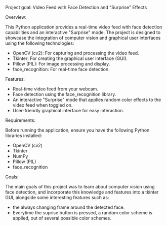 Project goal:  Video Feed with Face Detection and "Surprise" Effects

Overview:

This Python application provides a real-time video feed with face detection capabilities and an interactive "Surprise" mode. The project is designed to showcase the integration of computer vision and graphical user interfaces using the following technologies:

- OpenCV (cv2): For capturing and processing the video feed.
- Tkinter: For creating the graphical user interface (GUI).
- Pillow (PIL): For image processing and display.
- face_recognition: For real-time face detection.

Features:

- Real-time video feed from your webcam.
- Face detection using the face_recognition library.
- An interactive "Surprise" mode that applies random color effects to the video feed when toggled on.
- User-friendly graphical interface for easy interaction.

Requirements:

Before running the application, ensure you have the following Python libraries installed:

- OpenCV (cv2)
- Tkinter
- NumPy
- Pillow (PIL)
- face_recognition

Goals:

The main goals of this project was to learn about computer vision using face detection, and incorporate this knowledge and features into a tkinter GUI, alongside some interesting features such as: 

- the always changing frame around the detected face.
- Everytime the suprise button is pressed, a random color scheme is applied, out of several possible color schemes.
